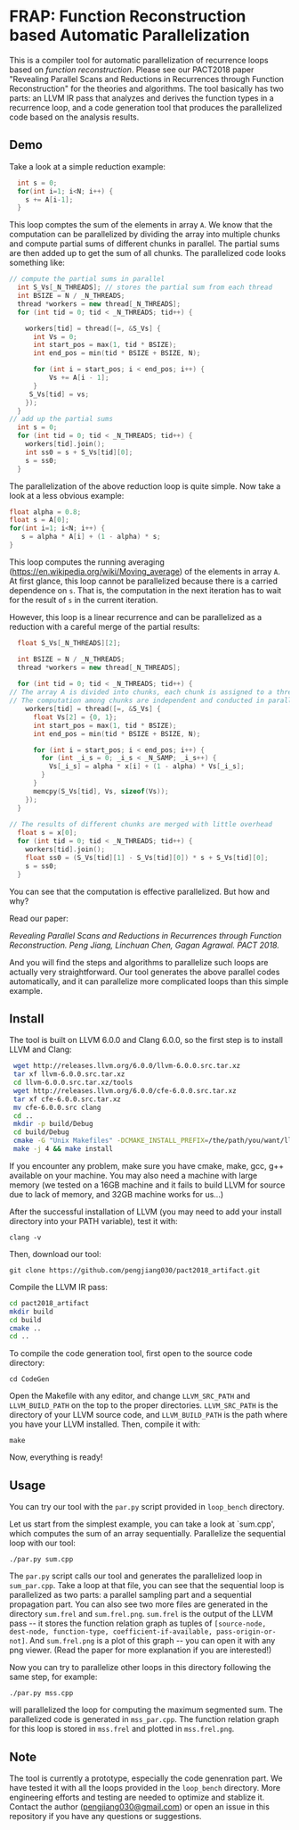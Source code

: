 # FRAP: Function Reconstruction based Automatic Parallelization

This is a compiler tool for automatic parallelization of recurrence loops based on *function reconstruction*. 
Please see our PACT2018 paper "Revealing Parallel Scans and Reductions in Recurrences through Function Reconstruction" for the theories and algorithms. 
The tool basically has two parts: an LLVM IR pass that analyzes and derives the function types in a recurrence loop, and a code generation tool that produces the parallelized code based on the analysis results. 


## Demo
Take a look at a simple reduction example:

```cpp
  int s = 0;
  for(int i=1; i<N; i++) {
    s += A[i-1];
  }
```

This loop comptes the sum of the elements in array `A`. We know that the computation can be parallelized by dividing the array into multiple chunks and compute partial sums of different chunks in parallel. The partial sums are then added up to get the sum of all chunks. The parallelized code looks something like:

```cpp
// compute the partial sums in parallel
  int S_Vs[_N_THREADS]; // stores the partial sum from each thread
  int BSIZE = N / _N_THREADS;
  thread *workers = new thread[_N_THREADS];
  for (int tid = 0; tid < _N_THREADS; tid++) {

    workers[tid] = thread([=, &S_Vs] {
      int Vs = 0;
      int start_pos = max(1, tid * BSIZE);
      int end_pos = min(tid * BSIZE + BSIZE, N);

      for (int i = start_pos; i < end_pos; i++) {
          Vs += A[i - 1]; 
      }
     S_Vs[tid] = vs;
    });
  } 
// add up the partial sums
  int s = 0;
  for (int tid = 0; tid < _N_THREADS; tid++) {
    workers[tid].join();
    int ss0 = s + S_Vs[tid][0];
    s = ss0;
  } 
```

The parallelization of the above reduction loop is quite simple. Now take a look at a less obvious example:

```cpp
float alpha = 0.8;
float s = A[0];
for(int i=1; i<N; i++) {
   s = alpha * A[i] + (1 - alpha) * s;
}
```
This loop computes the running averaging (https://en.wikipedia.org/wiki/Moving_average) of the elements in array `A`. At first glance, this loop cannot be parallelized because there is a carried dependence on `s`. That is, the computation in the next iteration has to wait for the result of `s` in the current iteration. 

However, this loop is a linear recurrence and can be parallelized as a reduction with a careful merge of the partial results:

```cpp
  float S_Vs[_N_THREADS][2];

  int BSIZE = N / _N_THREADS;
  thread *workers = new thread[_N_THREADS];
  
  for (int tid = 0; tid < _N_THREADS; tid++) {
// The array A is divided into chunks, each chunk is assigned to a thread 
// The computation among chunks are independent and conducted in parallel
    workers[tid] = thread([=, &S_Vs] {
      float Vs[2] = {0, 1};
      int start_pos = max(1, tid * BSIZE);
      int end_pos = min(tid * BSIZE + BSIZE, N);

      for (int i = start_pos; i < end_pos; i++) {
        for (int _i_s = 0; _i_s < _N_SAMP; _i_s++) {
          Vs[_i_s] = alpha * x[i] + (1 - alpha) * Vs[_i_s];
        } 
      }
      memcpy(S_Vs[tid], Vs, sizeof(Vs));
    });
  } 
  
// The results of different chunks are merged with little overhead
  float s = x[0];
  for (int tid = 0; tid < _N_THREADS; tid++) {
    workers[tid].join(); 
    float ss0 = (S_Vs[tid][1] - S_Vs[tid][0]) * s + S_Vs[tid][0];
    s = ss0;
  } 
```
You can see that the computation is effective parallelized. But how and why? 

Read our paper:

*Revealing Parallel Scans and Reductions in Recurrences through Function Reconstruction. Peng Jiang, Linchuan Chen, Gagan Agrawal. PACT 2018.* 

And you will find the steps and algorithms to parallelize such loops are actually very straightforward. 
Our tool generates the above parallel codes automatically, and it can parallelize more complicated loops than this simple example.  



## Install
The tool is built on LLVM 6.0.0 and Clang 6.0.0, so the first step is to install LLVM and Clang:

```bash
 wget http://releases.llvm.org/6.0.0/llvm-6.0.0.src.tar.xz
 tar xf llvm-6.0.0.src.tar.xz
 cd llvm-6.0.0.src.tar.xz/tools
 wget http://releases.llvm.org/6.0.0/cfe-6.0.0.src.tar.xz
 tar xf cfe-6.0.0.src.tar.xz
 mv cfe-6.0.0.src clang
 cd ..
 mkdir -p build/Debug
 cd build/Debug
 cmake -G "Unix Makefiles" -DCMAKE_INSTALL_PREFIX=/the/path/you/want/llvm/installed/ -DCMAKE_BUILD_TYPE=RelWithDebInfo -DLLVM_ENABLE_ASSERTIONS=On ../..
 make -j 4 && make install
 ```
If you encounter any problem, make sure you have cmake, make, gcc, g++ available on your machine. You may also need a machine with large memory (we tested on a 16GB machine and it fails to build LLVM for source due to lack of memory, and 32GB machine works for us...)

After the successful installation of LLVM (you may need to add your install directory into your PATH variable), test it with:

`clang -v`

Then, download our tool:

`git clone https://github.com/pengjiang030/pact2018_artifact.git`

Compile the LLVM IR pass:

```bash
cd pact2018_artifact
mkdir build
cd build
cmake ..
cd ..
```

To compile the code generation tool, first open to the source code directory:

`cd CodeGen`

Open the Makefile with any editor, and change `LLVM_SRC_PATH` and `LLVM_BUILD_PATH` on the top to the proper directories. `LLVM_SRC_PATH` is the directory of your LLVM source code, and `LLVM_BUILD_PATH` is the path where you have your LLVM installed.
Then, compile it with:

`make`

Now, everything is ready!


## Usage
You can try our tool with the `par.py` script provided in `loop_bench` directory. 

Let us start from the simplest example, you can take a look at `sum.cpp', which computes the sum of an array sequentially. 
Parallelize the sequential loop with our tool:

`./par.py sum.cpp`

The `par.py` script calls our tool and generates the parallelized loop in `sum_par.cpp`. 
Take a loop at that file, you can see that the sequential loop is parallelized as two parts: a parallel sampling part and a sequential propagation part. 
You can also see two more files are generated in the directory `sum.frel` and `sum.frel.png`. 
`sum.frel` is the output of the LLVM pass -- it stores the function relation graph  as tuples of `[source-node, dest-node, function-type, coefficient-if-available, pass-origin-or-not]`. And `sum.frel.png` is a plot of this graph -- you can open it with any png viewer. (Read the paper for more explanation if you are interested!)

Now you can try to parallelize other loops in this directory following the same step, for example: 

`./par.py mss.cpp` 

will parallelized the loop for computing the maximum segmented sum. The parallelized code is generated in `mss_par.cpp`. The function relation graph for this loop is stored in `mss.frel` and plotted in `mss.frel.png`. 

## Note
The tool is currently a prototype, especially the code genenration part. 
We have tested it with all the loops provided in the `loop_bench` directory. 
More engineering efforts and testing are needed to optimize and stablize it.  
Contact the author (pengjiang030@gmail.com) or open an issue in this repository if you have any questions or suggestions.
